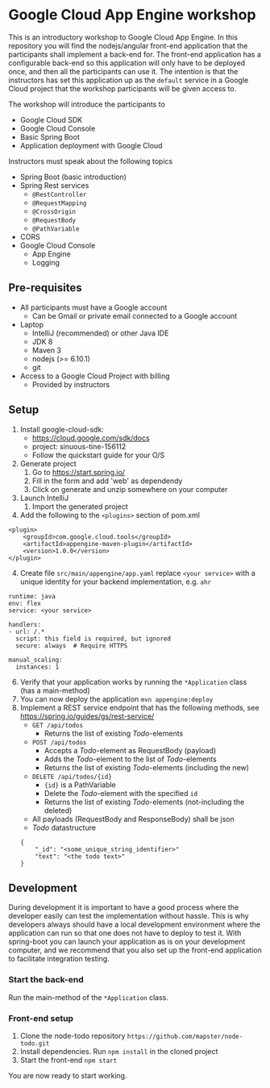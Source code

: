# Google Cloud App Engine workshop
This is an introductory workshop to Google Cloud App Engine. In this repository you will find the nodejs/angular front-end application that the participants shall implement a back-end for. The front-end application has a configurable back-end so this application will only have to be deployed once, and then all the participants can use it. The intention is that the instructors has set this application up as the ```default``` service in a Google Cloud project that the workshop participants will be given access to.

The workshop will introduce the participants to
* Google Cloud SDK
* Google Cloud Console
* Basic Spring Boot
* Application deployment with Google Cloud

Instructors must speak about the following topics
* Spring Boot (basic introduction)
* Spring Rest services
    * ```@RestController```
    * ```@RequestMapping```
    * ```@CrossOrigin```
    * ```@RequestBody```
    * ```@PathVariable```
* CORS
* Google Cloud Console
    * App Engine
    * Logging

## Pre-requisites
* All participants must have a Google account
    * Can be Gmail or private email connected to a Google account
* Laptop
    * IntelliJ (recommended) or other Java IDE
    * JDK 8
    * Maven 3
    * nodejs (>= 6.10.1)
    * git
* Access to a Google Cloud Project with billing
    * Provided by instructors

## Setup
1. Install google-cloud-sdk:
    * https://cloud.google.com/sdk/docs
    * project: sinuous-tine-156112
    * Follow the quickstart guide for your O/S
2. Generate project
   1. Go to https://start.spring.io/
   2. Fill in the form and add 'web' as dependendy
   3. Click on generate and unzip somewhere on your computer
2. Launch IntelliJ
    1. Import the generated project 
3. Add the following to the ```<plugins>``` section of pom.xml
```
<plugin>
    <groupId>com.google.cloud.tools</groupId>
    <artifactId>appengine-maven-plugin</artifactId>
    <version>1.0.0</version>
</plugin>
```
4. Create file ```src/main/appengine/app.yaml``` replace ```<your service>``` with a unique identity for your backend
    implementation, e.g. ```ahr```
```
runtime: java
env: flex
service: <your service>

handlers:
- url: /.*
  script: this field is required, but ignored
  secure: always  # Require HTTPS

manual_scaling:
  instances: 1
```
6. Verify that your application works by running the ```*Application``` class (has a main-method)
6. You can now deploy the application ```mvn appengine:deploy```
7. Implement a REST service endpoint that has the following methods, see https://spring.io/guides/gs/rest-service/
    * ```GET /api/todos```
        * Returns the list of existing _Todo_-elements
    * ```POST /api/todos```
        * Accepts a _Todo_-element as RequestBody (payload)
        * Adds the _Todo_-element to the list of _Todo_-elements
        * Returns the list of existing _Todo_-elements (including the new)
    * ```DELETE /api/todos/{id}```
        * ```{id}``` is a PathVariable
        * Delete the _Todo_-element with the specified ```id```
        * Returns the list of existing _Todo_-elements (not-including the deleted)
    * All payloads (RequestBody and ResponseBody) shall be json
    * _Todo_ datastructure
    ```
    {
        "_id": "<some_unique_string_identifier>"
        "text": "<the todo text>"
    }
    ```

## Development
During development it is important to have a good process where the developer easily can test the implementation
without hassle. This is why developers always should have a local development environment where the application
can run so that one does not have to deploy to test it. With spring-boot you can launch your application as is on
your development computer, and we recommend that you also set up the front-end application to facilitate integration
testing.

### Start the back-end
Run the main-method of the ```*Application``` class.

### Front-end setup
1. Clone the node-todo repository ```https://github.com/mapster/node-todo.git```
2. Install dependencies. Run ```npm install``` in the cloned project
3. Start the front-end ```npm start```

You are now ready to start working.
